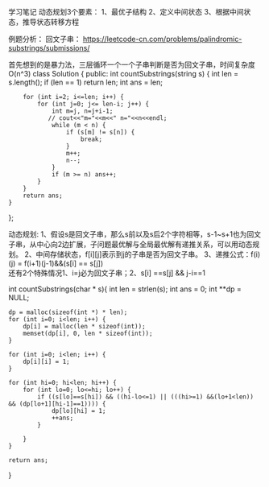 学习笔记
动态规划3个要素：
1、最优子结构
2、定义中间状态
3、根据中间状态，推导状态转移方程

例题分析：
回文子串：
https://leetcode-cn.com/problems/palindromic-substrings/submissions/

首先想到的是暴力法，三层循环一个一个子串判断是否为回文子串，时间复杂度O(n^3)
class Solution {
public:
    int countSubstrings(string s) {
        int len = s.length();
        if (len == 1) return len;
        int ans = len;

        for (int i=2; i<=len; i++) {
            for (int j=0; j<= len-i; j++) {
                int m=j, n=j+i-1;
               // cout<<"m="<<m<<" n="<<n<<endl;
                while (m < n) {
                    if (s[m] != s[n]) {
                        break;
                    }
                    m++;
                    n--;
                }
                if (m >= n) ans++;  
            }
        }
        return ans;
    }
};

动态规划:
1、假设s是回文子串，那么s前以及s后2个字符相等，s-1~s+1也为回文子串，从中心向2边扩展，子问题最优解与全局最优解有递推关系，可以用动态规划。
2、中间存储状态，f[i][j]表示到j的子串是否为回文子串。
3、递推公式：f(i)(j) = f(i+1)(j-1)&&(s[i] == s[j])  
还有2个特殊情况1、i=j必为回文子串；2、s[i] ==s[j] && j-i==1

int countSubstrings(char * s){
    int len = strlen(s);
    int ans = 0;
    int **dp = NULL;

    dp = malloc(sizeof(int *) * len);
    for (int i=0; i<len; i++) {
        dp[i] = malloc(len * sizeof(int));
        memset(dp[i], 0, len * sizeof(int));
    }

    for (int i=0; i<len; i++) {
        dp[i][i] = 1;
    }

    for (int hi=0; hi<len; hi++) {
        for (int lo=0; lo<=hi; lo++) {
            if ((s[lo]==s[hi]) && ((hi-lo<=1) || (((hi>=1) &&(lo+1<len)) && (dp[lo+1][hi-1]==1)))) {
                dp[lo][hi] = 1;
                ++ans;
            }
            
        }
    }

    return ans;
}

